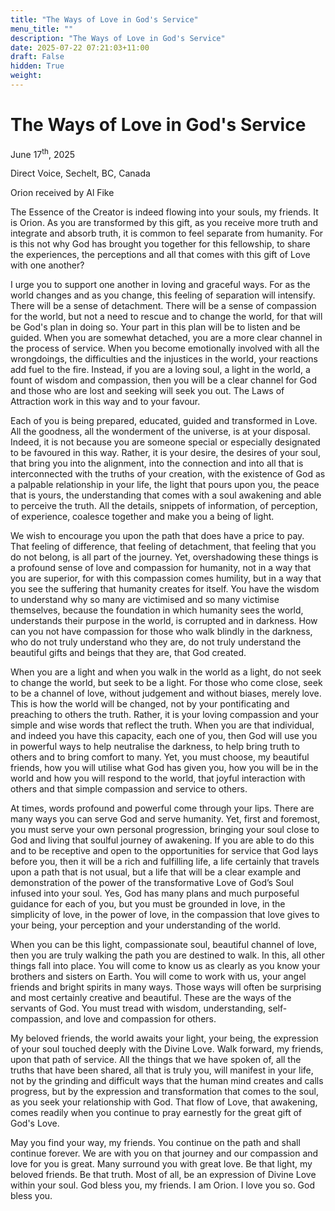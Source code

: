 ```yaml
---
title: "The Ways of Love in God's Service"
menu_title: ""
description: "The Ways of Love in God's Service"
date: 2025-07-22 07:21:03+11:00
draft: False
hidden: True
weight:
---
```

# The Ways of Love in God's Service

June 17<sup>th</sup>, 2025

Direct Voice, Sechelt, BC, Canada

Orion received by Al Fike

The Essence of the Creator is indeed flowing into your souls, my friends. It is Orion. As you are transformed by this gift, as you receive more truth and integrate and absorb truth, it is common to feel separate from humanity. For is this not why God has brought you together for this fellowship, to share the experiences, the perceptions and all that comes with this gift of Love with one another?

I urge you to support one another in loving and graceful ways. For as the world changes and as you change, this feeling of separation will intensify. There will be a sense of detachment. There will be a sense of compassion for the world, but not a need to rescue and to change the world, for that will be God's plan in doing so. Your part in this plan will be to listen and be guided. When you are somewhat detached, you are a more clear channel in the process of service. When you become emotionally involved with all the wrongdoings, the difficulties and the injustices in the world, your reactions add fuel to the fire. Instead, if you are a loving soul, a light in the world, a fount of wisdom and compassion, then you will be a clear channel for God and those who are lost and seeking will seek you out. The Laws of Attraction work in this way and to your favour.

Each of you is being prepared, educated, guided and transformed in Love. All the goodness, all the wonderment of the universe, is at your disposal. Indeed, it is not because you are someone special or especially designated to be favoured in this way. Rather, it is your desire, the desires of your soul, that bring you into the alignment, into the connection and into all that is interconnected with the truths of your creation, with the existence of God as a palpable relationship in your life, the light that pours upon you, the peace that is yours, the understanding that comes with a soul awakening and able to perceive the truth. All the details, snippets of information, of perception, of experience, coalesce together and make you a being of light.

We wish to encourage you upon the path that does have a price to pay. That feeling of difference, that feeling of detachment, that feeling that you do not belong, is all part of the journey. Yet, overshadowing these things is a profound sense of love and compassion for humanity, not in a way that you are superior, for with this compassion comes humility, but in a way that you see the suffering that humanity creates for itself. You have the wisdom to understand why so many are victimised and so many victimise themselves, because the foundation in which humanity sees the world, understands their purpose in the world, is corrupted and in darkness. How can you not have compassion for those who walk blindly in the darkness, who do not truly understand who they are, do not truly understand the beautiful gifts and beings that they are, that God created.

When you are a light and when you walk in the world as a light, do not seek to change the world, but seek to be a light. For those who come close, seek to be a channel of love, without judgement and without biases, merely love. This is how the world will be changed, not by your pontificating and preaching to others the truth. Rather, it is your loving compassion and your simple and wise words that reflect the truth. When you are that individual, and indeed you have this capacity, each one of you, then God will use you in powerful ways to help neutralise the darkness, to help bring truth to others and to bring comfort to many. Yet, you must choose, my beautiful friends, how you will utilise what God has given you, how you will be in the world and how you will respond to the world, that joyful interaction with others and that simple compassion and service to others.

At times, words profound and powerful come through your lips. There are many ways you can serve God and serve humanity. Yet, first and foremost, you must serve your own personal progression, bringing your soul close to God and living that soulful journey of awakening. If you are able to do this and to be receptive and open to the opportunities for service that God lays before you, then it will be a rich and fulfilling life, a life certainly that travels upon a path that is not usual, but a life that will be a clear example and demonstration of the power of the transformative Love of God’s Soul infused into your soul. Yes, God has many plans and much purposeful guidance for each of you, but you must be grounded in love, in the simplicity of love, in the power of love, in the compassion that love gives to your being, your perception and your understanding of the world.

When you can be this light, compassionate soul, beautiful channel of love, then you are truly walking the path you are destined to walk. In this, all other things fall into place. You will come to know us as clearly as you know your brothers and sisters on Earth. You will come to work with us, your angel friends and bright spirits in many ways. Those ways will often be surprising and most certainly creative and beautiful. These are the ways of the servants of God. You must tread with wisdom, understanding, self-compassion, and love and compassion for others.

My beloved friends, the world awaits your light, your being, the expression of your soul touched deeply with the Divine Love. Walk forward, my friends, upon that path of service. All the things that we have spoken of, all the truths that have been shared, all that is truly you, will manifest in your life, not by the grinding and difficult ways that the human mind creates and calls progress, but by the expression and transformation that comes to the soul, as you seek your relationship with God. That flow of Love, that awakening, comes readily when you continue to pray earnestly for the great gift of God's Love.

May you find your way, my friends. You continue on the path and shall continue forever. We are with you on that journey and our compassion and love for you is great. Many surround you with great love. Be that light, my beloved friends. Be that truth. Most of all, be an expression of Divine Love within your soul. God bless you, my friends. I am Orion. I love you so. God bless you.
